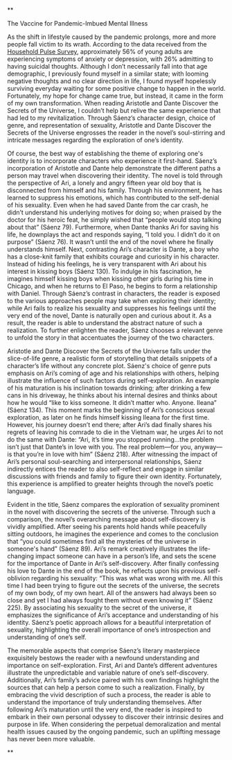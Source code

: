 **

The Vaccine for Pandemic-Imbued Mental Illness

As the shift in lifestyle caused by the pandemic prolongs, more and more people fall victim to its wrath. According to the data received from the [Household Pulse Survey](https://www.kff.org/coronavirus-covid-19/issue-brief/the-implications-of-covid-19-for-mental-health-and-substance-use/), approximately 56% of young adults are experiencing symptoms of anxiety or depression, with 26% admitting to having suicidal thoughts. Although I don’t necessarily fall into that age demographic, I previously found myself in a similar state; with looming negative thoughts and no clear direction in life, I found myself hopelessly surviving everyday waiting for some positive change to happen in the world. Fortunately, my hope for change came true, but instead, it came in the form of my own transformation. When reading Aristotle and Dante Discover the Secrets of the Universe, I couldn’t help but relive the same experience that had led to my revitalization. Through Sáenz’s character design, choice of genre, and representation of sexuality, Aristotle and Dante Discover the Secrets of the Universe engrosses the reader in the novel’s soul-stirring and intricate messages regarding the exploration of one’s identity.

Of course, the best way of establishing the theme of exploring one's identity is to incorporate characters who experience it first-hand. Sáenz’s incorporation of Aristotle and Dante help demonstrate the different paths a person may travel when discovering their identity. The novel is told through the perspective of Ari, a lonely and angry fifteen year old boy that is disconnected from himself and his family. Through his environment, he has learned to suppress his emotions, which has contributed to the self-denial of his sexuality. Even when he had saved Dante from the car crash, he didn’t understand his underlying motives for doing so; when praised by the doctor for his heroic feat, he simply wished that “people would stop talking about that” (Sáenz 79). Furthermore, when Dante thanks Ari for saving his life, he downplays the act and responds saying, “I told you. I didn’t do it on purpose” (Sáenz 76). It wasn’t until the end of the novel where he finally understands himself. Next, contrasting Ari’s character is Dante, a boy who has a close-knit family that exhibits courage and curiosity in his character. Instead of hiding his feelings, he is very transparent with Ari about his interest in kissing boys (Sáenz 130). To indulge in his fascination, he imagines himself kissing boys when kissing other girls during his time in Chicago, and when he returns to El Paso, he begins to form a relationship with Daniel. Through Sáenz’s contrast in characters, the reader is exposed to the various approaches people may take when exploring their identity; while Ari fails to realize his sexuality and suppresses his feelings until the very end of the novel, Dante is naturally open and curious about it. As a result, the reader is able to understand the abstract nature of such a realization. To further enlighten the reader, Sáenz chooses a relevant genre to unfold the story in that accentuates the journey of the two characters.

Aristotle and Dante Discover the Secrets of the Universe falls under the slice-of-life genre, a realistic form of storytelling that details snippets of a character’s life without any concrete plot. Sáenz's choice of genre puts emphasis on Ari’s coming of age and his relationships with others, helping illustrate the influence of such factors during self-exploration. An example of his maturation is his inclination towards drinking; after drinking a few cans in his driveway, he thinks about his internal desires and thinks about how he would “like to kiss someone. It didn’t matter who. Anyone. Ileana” (Sáenz 134). This moment marks the beginning of Ari’s conscious sexual exploration, as later on he finds himself kissing Ileana for the first time. However, his journey doesn’t end there; after Ari’s dad finally shares his regrets of leaving his comrade to die in the Vietnam war, he urges Ari to not do the same with Dante: “Ari, it’s time you stopped running...the problem isn’t just that Dante’s in love with you. The real problem—for you, anyway—is that you’re in love with him” (Sáenz 218). After witnessing the impact of Ari’s personal soul-searching and interpersonal relationships, Sáenz indirectly entices the reader to also self-reflect and engage in similar discussions with friends and family to figure their own identity. Fortunately, this experience is amplified to greater heights through the novel’s poetic language. 

Evident in the title, Sáenz compares the exploration of sexuality prominent in the novel with discovering the secrets of the universe. Through such a comparison, the novel’s overarching message about self-discovery is vividly amplified. After seeing his parents hold hands while peacefully sitting outdoors, he imagines the experience and comes to the conclusion that “you could sometimes find all the mysteries of the universe in someone's hand” (Sáenz 89). Ari’s remark creatively illustrates the life-changing impact someone can have in a person’s life, and sets the scene for the importance of Dante in Ari’s self-discovery. After finally confessing his love to Dante in the end of the book, he reflects upon his previous self-oblivion regarding his sexuality: “This was what was wrong with me. All this time I had been trying to figure out the secrets of the universe, the secrets of my own body, of my own heart. All of the answers had always been so close and yet I had always fought them without even knowing it” (Sáenz 225). By associating his sexuality to the secret of the universe, it emphasizes the significance of Ari’s acceptance and understanding of his identity. Sáenz’s poetic approach allows for a beautiful interpretation of sexuality, highlighting the overall importance of one’s introspection and understanding of one’s self.

The memorable aspects that comprise Sáenz’s literary masterpiece exquisitely bestows the reader with a newfound understanding and importance on self-exploration. First, Ari and Dante’s different adventures illustrate the unpredictable and variable nature of one’s self-discovery. Additionally, Ari’s family’s advice paired with his own findings highlight the sources that can help a person come to such a realization. Finally, by embracing the vivid description of such a process, the reader is able to understand the importance of truly understanding themselves. After following Ari’s maturation until the very end, the reader is inspired to embark in their own personal odyssey to discover their intrinsic desires and purpose in life. When considering the perpetual demoralization and mental health issues caused by the ongoing pandemic, such an uplifting message has never been more valuable.

**